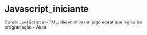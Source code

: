 # Javascript_iniciante
Curso: JavaScript e HTML: desenvolva um jogo e pratique lógica de programação - Alura
